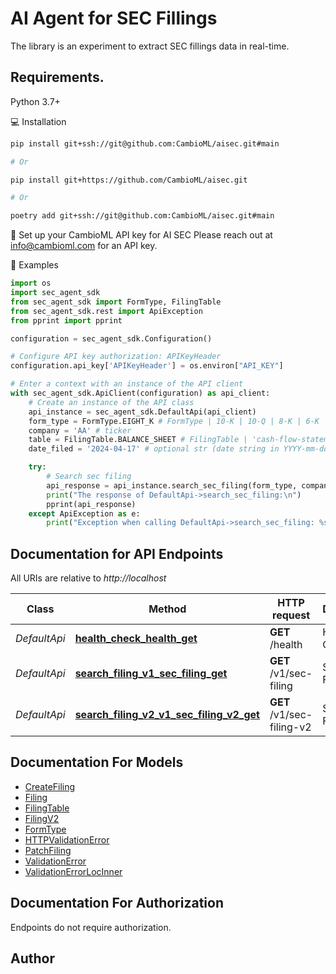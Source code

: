 # AI Agent for SEC Fillings
The library is an experiment to extract SEC fillings data in real-time.

## Requirements.

Python 3.7+

💻 Installation

```sh
pip install git+ssh://git@github.com:CambioML/aisec.git#main

# Or

pip install git+https://github.com/CambioML/aisec.git

# Or

poetry add git+ssh://git@github.com:CambioML/aisec.git#main
```

🌱 Set up your CambioML API key for AI SEC
Please reach out at info@cambioml.com for an API key.

📜 Examples

```python
import os
import sec_agent_sdk
from sec_agent_sdk import FormType, FilingTable
from sec_agent_sdk.rest import ApiException
from pprint import pprint

configuration = sec_agent_sdk.Configuration()

# Configure API key authorization: APIKeyHeader
configuration.api_key['APIKeyHeader'] = os.environ["API_KEY"]

# Enter a context with an instance of the API client
with sec_agent_sdk.ApiClient(configuration) as api_client:
    # Create an instance of the API class
    api_instance = sec_agent_sdk.DefaultApi(api_client)
    form_type = FormType.EIGHT_K # FormType | 10-K | 10-Q | 8-K | 6-K
    company = 'AA' # ticker
    table = FilingTable.BALANCE_SHEET # FilingTable | 'cash-flow-statement' | 'income-statement' | 'balance-sheet' | 'business-segments-and-kpis'
    date_filed = '2024-04-17' # optional str (date string in YYYY-mm-dd) or None(the latest filing will be retrieved)

    try:
        # Search sec filing
        api_response = api_instance.search_sec_filing(form_type, company, table, date_filed)
        print("The response of DefaultApi->search_sec_filing:\n")
        pprint(api_response)
    except ApiException as e:
        print("Exception when calling DefaultApi->search_sec_filing: %s\n" % e)

```

## Documentation for API Endpoints

All URIs are relative to *http://localhost*

Class | Method | HTTP request | Description
------------ | ------------- | ------------- | -------------
*DefaultApi* | [**health_check_health_get**](docs/DefaultApi.md#health_check_health_get) | **GET** /health | Health Check
*DefaultApi* | [**search_filing_v1_sec_filing_get**](docs/DefaultApi.md#search_filing_v1_sec_filing_get) | **GET** /v1/sec-filing | Search Filing
*DefaultApi* | [**search_filing_v2_v1_sec_filing_v2_get**](docs/DefaultApi.md#search_filing_v2_v1_sec_filing_v2_get) | **GET** /v1/sec-filing-v2 | Search Filing V2


## Documentation For Models

 - [CreateFiling](docs/CreateFiling.md)
 - [Filing](docs/Filing.md)
 - [FilingTable](docs/FilingTable.md)
 - [FilingV2](docs/FilingV2.md)
 - [FormType](docs/FormType.md)
 - [HTTPValidationError](docs/HTTPValidationError.md)
 - [PatchFiling](docs/PatchFiling.md)
 - [ValidationError](docs/ValidationError.md)
 - [ValidationErrorLocInner](docs/ValidationErrorLocInner.md)


<a id="documentation-for-authorization"></a>
## Documentation For Authorization

Endpoints do not require authorization.


## Author




